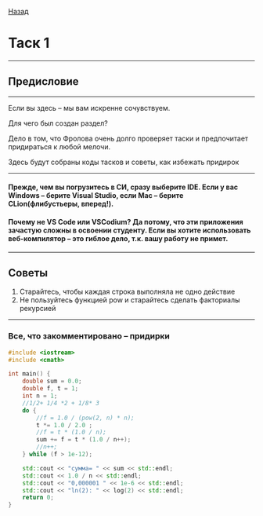 [Назад](clang.md)
# Таск 1
***
## Предисловие
***
Если вы здесь – мы вам искренне сочувствуем. 

Для чего был создан раздел? 

Дело в том, что Фролова очень долго проверяет таски и предпочитает придираться к любой мелочи. 

Здесь будут собраны коды тасков и советы, как избежать придирок
***
#### Прежде, чем вы погрузитесь в СИ, сразу выберите IDE. Если у вас Windows – берите Visual Studio, если Mac – берите CLion(флибустьеры, вперед!).
#### Почему не VS Code или VSCodium? Да потому, что эти приложения зачастую сложны в освоении студенту. Если вы хотите использовать веб-компилятор – это гиблое дело, т.к. вашу работу не примет.
***
## Советы
1. Старайтесь, чтобы каждая строка выполняла не одно действие
2. Не пользуйтесь функцией pow и старайтесь сделать факториалы рекурсией
***
### Все, что закомментировано – придирки
```cpp
#include <iostream>
#include <cmath>

int main() {
    double sum = 0.0;
    double f, t = 1; 
    int n = 1; 
    //1/2+ 1/4 *2 + 1/8* 3 
    do {
        //f = 1.0 / (pow(2, n) * n);
        t *= 1.0 / 2.0 ;
        //f = t * (1.0 / n);
        sum += f = t * (1.0 / n++);
        //n++;
    } while (f > 1e-12);

    std::cout << "сумма= " << sum << std::endl;
    std::cout << 1.0 / n << std::endl;
    std::cout << "0,000001 " << 1e-6 << std::endl;
    std::cout << "ln(2): " << log(2) << std::endl;
    return 0;
}
```

